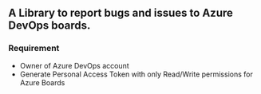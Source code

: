 ## A Library to report bugs and issues to Azure DevOps boards.
### Requirement
- Owner of Azure DevOps account
- Generate Personal Access Token with only Read/Write permissions for Azure Boards
